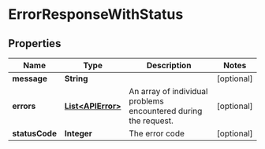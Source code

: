 

# ErrorResponseWithStatus

## Properties

Name | Type | Description | Notes
------------ | ------------- | ------------- | -------------
**message** | **String** |  |  [optional]
**errors** | [**List&lt;APIError&gt;**](APIError.md) | An array of individual problems encountered during the request. |  [optional]
**statusCode** | **Integer** | The error code |  [optional]



